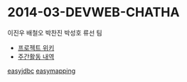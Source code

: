 2014-03-DEVWEB-CHATHA
=====================

이진우 배철오 박찬진 박성호 류선 팀

* [프로젝트 위키](https://github.com/NHNNEXT/2014-03-DEVWEB-CHATHA/wiki)
* [주간활동 내역](https://docs.google.com/spreadsheet/ccc?key=0An4dSPBAkBuYdFdMampwUnVzQi1RUzR6Q0RiUU5YNFE&usp=sharing#gid=64)

[easyjdbc](https://github.com/zerohouse/jdbc)
[easymapping](https://github.com/zerohouse/easymapping)
